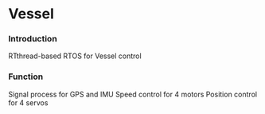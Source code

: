 # Vessel
### Introduction
RTthread-based RTOS for Vessel control
### Function
Signal process for GPS and IMU
Speed control for 4 motors
Position control for 4 servos
